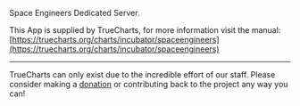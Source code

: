 Space Engineers Dedicated Server.

This App is supplied by TrueCharts, for more information visit the manual: [https://truecharts.org/charts/incubator/spaceengineers](https://truecharts.org/charts/incubator/spaceengineers)

---

TrueCharts can only exist due to the incredible effort of our staff.
Please consider making a [donation](https://truecharts.org/sponsor) or contributing back to the project any way you can!
